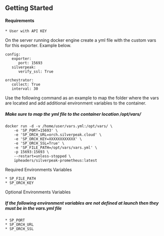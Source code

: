 Getting Started
---------------
#### Requirements
~~~~~~~~~~~~~~~~~~~~
* User with API KEY
~~~~~~~~~~~~~~~~~~~~

On the server running docker engine create a yml file with the custom vars for this exporter. Example below.
~~~~~~~~~~~~~~~~~~~~
config:
   exporter:
      port: 15693
   silverpeak:
      verify_ssl: True

orchestrator:
   collect: True
   interval: 30
~~~~~~~~~~~~~~~~~~~~

Use the following command as an example to map the folder where the vars are located and add additional environment variables to the container.
##### Make sure to map the yml file to the container location /opt/vars/

~~~~~~~~~~~~~~~~~~~~
docker run -d -v /home/user/vars.yml:/opt/vars/ \
    -e 'SP_PORT=15693' \
    -e 'SP_ORCH_URL=orch.silverpeak.cloud' \
    -e 'SP_ORCH_KEY=XXXXXXXXXXXX' \
    -e 'SP_ORCH_SSL=True' \
    -e 'SP_FILE_PATH=/opt/vars/vars.yml' \
    -p 15693:15693 \
    --restart=unless-stopped \
    ipheaders/silverpeak-prometheus:latest
~~~~~~~~~~~~~~~~~~~~


Required Environments Variables
~~~~~~~~~~~~~~~~~~~~
* SP_FILE_PATH
* SP_ORCH_KEY
~~~~~~~~~~~~~~~~~~~~

Optional Environments Variables
##### If the following environment variables are not defined at launch then they must be in the vars.yml file
~~~~~~~~~~~~~~~~~~~~
* SP_PORT
* SP_ORCH_URL
* SP_ORCH_SSL
~~~~~~~~~~~~~~~~~~~~